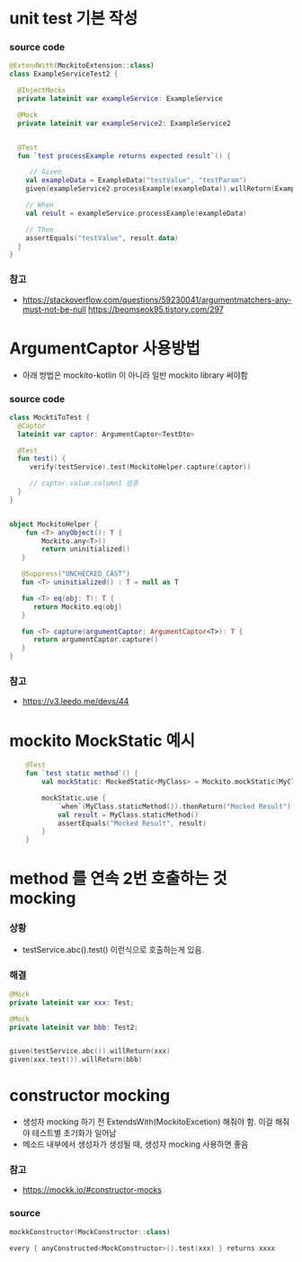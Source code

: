 # unit test 기본 작성
### source code

```kotlin
@ExtendWith(MockitoExtension::class)
class ExampleServiceTest2 {

  @InjectMocks
  private lateinit var exampleService: ExampleService

  @Mock
  private lateinit var exampleService2: ExampleService2


  @Test
  fun `test processExample returns expected result`() {

     // Given
    val exampleData = ExampleData("testValue", "testParam")
    given(exampleService2.processExample(exampleData)).willReturn(ExampleResult("testValue"))

    // When
    val result = exampleService.processExample(exampleData)

    // Then
    assertEquals("testValue", result.data)
  }
}
```



### 참고

- https://stackoverflow.com/questions/59230041/argumentmatchers-any-must-not-be-null
  https://beomseok95.tistory.com/297





# ArgumentCaptor 사용방법

- 아래 방법은 mockito-kotlin 이 아니라 일반 mockito library 써야함



### source code

```kotlin
class MocktiToTest {
  @Captor
  lateinit var captor: ArgumentCaptor<TestDto>

  @Test
  fun test() {
     verify(testService).test(MockitoHelper.capture(captor))

     // captor.value.column1 검증
  }  
}


object MockitoHelper {
    fun <T> anyObject(): T {
        Mockito.any<T>()
        return uninitialized()
   }  

   @Suppress("UNCHECKED_CAST")
   fun <T> uninitialized() : T = null as T

   fun <T> eq(obj: T): T {
      return Mockito.eq(obj)
   }

   fun <T> capture(argumentCaptor: ArgumentCaptor<T>): T {
      return argumentCaptor.capture()
   }
}

```



### 참고

- https://v3.leedo.me/devs/44





# mockito MockStatic 예시

```kotlin
    @Test
    fun `test static method`() {
        val mockStatic: MockedStatic<MyClass> = Mockito.mockStatic(MyClass::class.java)

        mockStatic.use {
            `when`(MyClass.staticMethod()).thenReturn("Mocked Result")
            val result = MyClass.staticMethod()
            assertEquals("Mocked Result", result)
        }
    }
```







# method 를 연속 2번 호출하는 것 mocking

### 상황

- testService.abc().test() 이런식으로 호출하는게 있음.



### 해결

```kotlin
@Mock
private lateinit var xxx: Test;

@Mock
private lateinit var bbb: Test2;


given(testService.abc()).willReturn(xxx)
given(xxx.test()).willReturn(bbb)
```





# constructor mocking

- 생성자 mocking 하기 전 ExtendsWith(MockitoExcetion) 해줘야 함. 이걸 해줘야 테스트별 초기화가 일어남
- 메소드 내부에서 생성자가 생성될 때, 생성자 mocking 사용하면 좋음



### 참고

- https://mockk.io/#constructor-mocks



### source

```kotlin
mockkConstructor(MockConstructor::class)

every { anyConstructed<MockConstructor>().test(xxx) } returns xxxx

```

